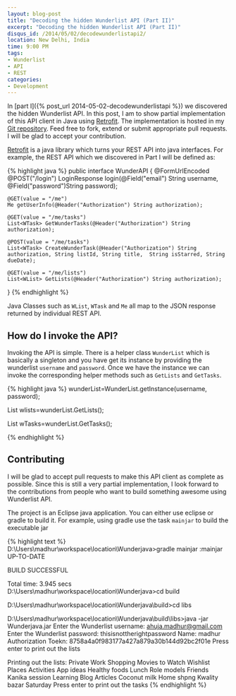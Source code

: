 ```yaml
---
layout: blog-post
title: "Decoding the hidden Wunderlist API (Part II)"
excerpt: "Decoding the hidden Wunderlist API (Part II)"
disqus_id: /2014/05/02/decodewunderlistapi2/
location: New Delhi, India
time: 9:00 PM
tags:
- Wunderlist
- API
- REST
categories:
- Development
---
```


In [part I]({% post_url 2014-05-02-decodewunderlistapi %}) we discovered the hidden Wunderlist API. In this post, I am to show partial implementation of this API client in Java using [Retrofit](http://square.github.io/retrofit/).
The implementation is hosted in my [Git repository](https://github.com/madhur/wunder-java). Feed free to fork, extend or submit appropriate pull requests. I will be glad to accept your contribution.

[Retrofit](http://square.github.io/retrofit/) is a java library which turns your REST API into java interfaces. For example, the REST API which we discovered in Part I will be defined as:

{% highlight java %}
public interface WunderAPI
{
	@FormUrlEncoded
	@POST("/login")
	LoginResponse login(@Field("email") String username, @Field("password")String password);
	
	@GET(value = "/me")
	Me getUserInfo(@Header("Authorization") String authorization);
	
	@GET(value = "/me/tasks")
	List<WTask> GetWunderTasks(@Header("Authorization") String authorization);
	
	@POST(value = "/me/tasks")
	List<WTask> CreateWunderTask(@Header("Authorization") String authorization, String listId, String title,  String isStarred, String dueDate);
	
	@GET(value = "/me/lists")
	List<WList> GetLists(@Header("Authorization") String authorization);
}
{% endhighlight %}

Java Classes such as `WList`, `WTask`  and `Me` all map to the JSON response returned by individual REST API. 


## How do I invoke the API? ##

Invoking the API is simple. There is a helper class `WunderList` which is basically a singleton and you have get its instance by providing the wunderlist `username` and `password`. Once we have
the instance we can invoke the corresponding helper methods such as `GetLists` and `GetTasks`. 

{% highlight java %}
wunderList=WunderList.getInstance(username, password);

List<WList> wlists=wunderList.GetLists();

List<WTask> wTasks=wunderList.GetTasks();

{% endhighlight %}

## Contributing ##

I will be glad to accept pull requests to make this API client as complete as possible. Since this is still a very partial implementation, I look forward to the contributions from people who want to build something awesome using Wunderlist API.

The project is an Eclipse java application. You can either use eclipse or gradle to build it. For example, using gradle use the task `mainjar` to build the executable jar


{% highlight text %}
D:\Users\madhur\workspace\location\Wunderjava>gradle mainjar
:mainjar UP-TO-DATE

BUILD SUCCESSFUL

Total time: 3.945 secs
D:\Users\madhur\workspace\location\Wunderjava>cd build

D:\Users\madhur\workspace\location\Wunderjava\build>cd libs

D:\Users\madhur\workspace\location\Wunderjava\build\libs>java -jar Wunderjava.jar
Enter the Wunderlist username:
ahuja.madhur@gmail.com
Enter the Wunderlist password:
thisisnottherightpassword
Name: madhur
Authorization Toekn: 8758a4a0f983177a427a879a30b144d92bc2f01e
Press enter to print out the lists

Printing out the lists:
Private
Work
Shopping
Movies to Watch
Wishlist
Places
Activities
App ideas
Healthy foods
Lunch
Role models
Friends
Kanika session
Learning
Blog Articles
Coconut milk
Home shpng
Kwality bazar
Saturday
Press enter to print out the tasks
{% endhighlight %}